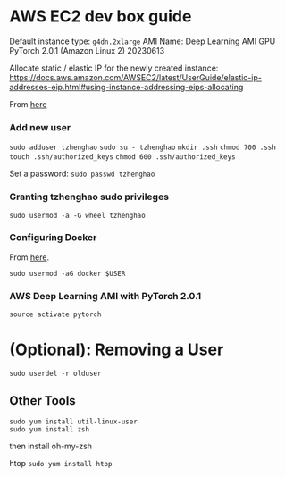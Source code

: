 # AWS EC2 dev box guide

Default instance type: `g4dn.2xlarge`
AMI Name: Deep Learning AMI GPU PyTorch 2.0.1 (Amazon Linux 2) 20230613

Allocate static / elastic IP for the newly created instance:
https://docs.aws.amazon.com/AWSEC2/latest/UserGuide/elastic-ip-addresses-eip.html#using-instance-addressing-eips-allocating

From [here](https://docs.aws.amazon.com/AWSEC2/latest/UserGuide/managing-users.html#create-user-account)

### Add new user
`sudo adduser tzhenghao`
`sudo su - tzhenghao`
`mkdir .ssh`
`chmod 700 .ssh`
`touch .ssh/authorized_keys`
`chmod 600 .ssh/authorized_keys`

Set a password:
`sudo passwd tzhenghao`


### Granting tzhenghao sudo privileges
`sudo usermod -a -G wheel tzhenghao`


### Configuring Docker

From [here](https://docs.docker.com/engine/install/linux-postinstall).

`sudo usermod -aG docker $USER`


### AWS Deep Learning AMI with PyTorch 2.0.1
`source activate pytorch`

# (Optional): Removing a User

`sudo userdel -r olduser`


## Other Tools

```
sudo yum install util-linux-user
sudo yum install zsh
```
then install oh-my-zsh

htop
`sudo yum install htop`
